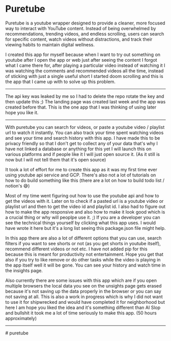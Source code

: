 # Puretube

Puretube is a youtube wrapper designed to provide a cleaner, more focused way to interact with YouTube content. Instead of being overwhelmed by recommendations, trending videos, and endless scrolling, users can search for specific content, watch videos without distractions, and track their viewing habits to maintain digital wellness. 

I created this app for myself because when I want to try out something on youtube after I open the app or web just after seeing the content I forgot what I came there for, after playing a particular video instead of watching it I was watching the comments and recommended videos all the time, instead of sticking with just a single useful short I started doom scrolling and this is the app that I came up with to solve up this problem. 

--- 

The api key was leaked by me so I had to delete the repo rotate the key and then update this ;) The landing page was created last week and the app was created before that. This is the one app that I was thinking of using later hope you like it.

--- 

With puretube you can search for videos, or paste a youtube video / playlist url to watch it instantly. You can also track your time spent watching videos and see your time and search history with this app. I have made this to be privacy friendly so that I don't get to collect any of your data that's why I have not linked a database or anything for this yet I will launch this on various platforms and if people like it I will just open source it. (As it still is now but I will not tell them that it's open source)

It took a lot of effort for me to create this app as it was my first time ever using youtube api service and GCP. There's also not a lot of tutorials on how to do build something like this (there are a lot on how to build todo list / notion's 😅) 

Most of my time went figuring out how to use the youtube api and how to get the videos with it. Later on to check if a pasted url is a youtube video or playlist url and then to get the video id and playlist id. I also had to figure out how to make the app responsive and also how to make it look good which is a crucial thing or why will peoplpe use it. ;) If you are a developer you can see the technical things yourself by clicking what this app uses. I would have wrote it here but it's a long list seeing this package.json file might help. 

In this app there are also a lot of different options that you can use, search filters if you want to see shorts or not (as you get shorts in youtube itself), recommend different videos or not etc. I have not added pip for this because this is meant for productivity not entertainment. Hope you get that also if you try to like remove or do other tasks while the video is playing in the app itself well it will be gone. You can see your history and watch time in the insights page. 

Also currently there are some issues with this app which are if you open multiple browsers the local data you see on the unsights page gets erased because it's not saving up the data properly in the browser or you can say not saving at all. This is also a work in progress which is why I did not want to use it for shipwrecked and would have completed it for neighborhood but here I am hope you liked the idea and it's something different than AI Slop and bullshit it took me a lot of time seriously to make this app. (50 hours approximately)

---

#   p u r e t u b e 
 
 
